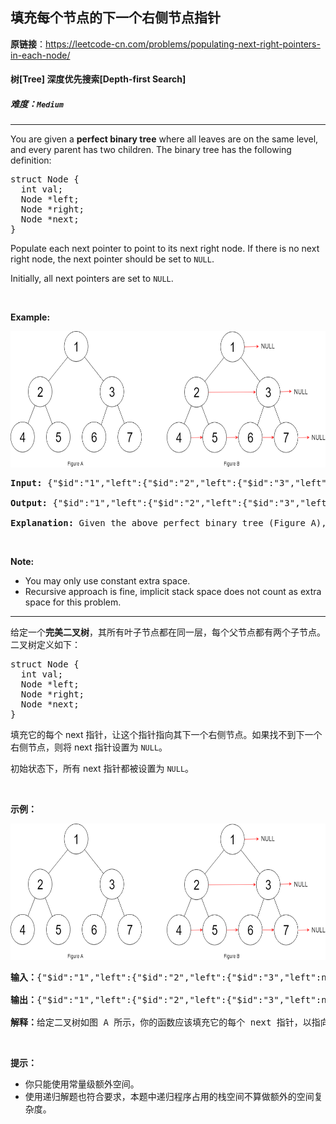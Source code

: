 ## 填充每个节点的下一个右侧节点指针

**原链接**：<https://leetcode-cn.com/problems/populating-next-right-pointers-in-each-node/>

#### 树[Tree]    深度优先搜索[Depth-first Search]    

##### 难度：**`Medium`**

----- 
<p>You are given a <strong>perfect binary tree</strong>&nbsp;where&nbsp;all leaves are on the same level, and every parent has two children. The binary tree has the following definition:</p>

<pre>
struct Node {
  int val;
  Node *left;
  Node *right;
  Node *next;
}
</pre>

<p>Populate each next pointer to point to its next right node. If there is no next right node, the next pointer should be set to <code>NULL</code>.</p>

<p>Initially, all next pointers are set to <code>NULL</code>.</p>

<p>&nbsp;</p>

<p><strong>Example:</strong></p>

<p><img alt="" src="../../static/2019/02/14/116_sample.png" style="width: 640px; height: 218px;" /></p>

<pre>
<strong>Input: </strong><span>{&quot;$id&quot;:&quot;1&quot;,&quot;left&quot;:{&quot;$id&quot;:&quot;2&quot;,&quot;left&quot;:{&quot;$id&quot;:&quot;3&quot;,&quot;left&quot;:null,&quot;next&quot;:null,&quot;right&quot;:null,&quot;val&quot;:4},&quot;next&quot;:null,&quot;right&quot;:{&quot;$id&quot;:&quot;4&quot;,&quot;left&quot;:null,&quot;next&quot;:null,&quot;right&quot;:null,&quot;val&quot;:5},&quot;val&quot;:2},&quot;next&quot;:null,&quot;right&quot;:{&quot;$id&quot;:&quot;5&quot;,&quot;left&quot;:{&quot;$id&quot;:&quot;6&quot;,&quot;left&quot;:null,&quot;next&quot;:null,&quot;right&quot;:null,&quot;val&quot;:6},&quot;next&quot;:null,&quot;right&quot;:{&quot;$id&quot;:&quot;7&quot;,&quot;left&quot;:null,&quot;next&quot;:null,&quot;right&quot;:null,&quot;val&quot;:7},&quot;val&quot;:3},&quot;val&quot;:1}</span>

<strong>Output: </strong><span>{&quot;$id&quot;:&quot;1&quot;,&quot;left&quot;:{&quot;$id&quot;:&quot;2&quot;,&quot;left&quot;:{&quot;$id&quot;:&quot;3&quot;,&quot;left&quot;:null,&quot;next&quot;:{&quot;$id&quot;:&quot;4&quot;,&quot;left&quot;:null,&quot;next&quot;:{&quot;$id&quot;:&quot;5&quot;,&quot;left&quot;:null,&quot;next&quot;:{&quot;$id&quot;:&quot;6&quot;,&quot;left&quot;:null,&quot;next&quot;:null,&quot;right&quot;:null,&quot;val&quot;:7},&quot;right&quot;:null,&quot;val&quot;:6},&quot;right&quot;:null,&quot;val&quot;:5},&quot;right&quot;:null,&quot;val&quot;:4},&quot;next&quot;:{&quot;$id&quot;:&quot;7&quot;,&quot;left&quot;:{&quot;$ref&quot;:&quot;5&quot;},&quot;next&quot;:null,&quot;right&quot;:{&quot;$ref&quot;:&quot;6&quot;},&quot;val&quot;:3},&quot;right&quot;:{&quot;$ref&quot;:&quot;4&quot;},&quot;val&quot;:2},&quot;next&quot;:null,&quot;right&quot;:{&quot;$ref&quot;:&quot;7&quot;},&quot;val&quot;:1}</span>

<strong>Explanation: </strong>Given the above perfect binary tree (Figure A), your function should populate each next pointer to point to its next right node, just like in Figure B.
</pre>

<p>&nbsp;</p>

<p><strong>Note:</strong></p>

<ul>
	<li>You may only use constant extra space.</li>
	<li>Recursive approach is fine, implicit stack space does not count as extra space for this problem.</li>
</ul>


----- 
<p>给定一个<strong>完美二叉树</strong>，其所有叶子节点都在同一层，每个父节点都有两个子节点。二叉树定义如下：</p>

<pre>struct Node {
  int val;
  Node *left;
  Node *right;
  Node *next;
}</pre>

<p>填充它的每个 next 指针，让这个指针指向其下一个右侧节点。如果找不到下一个右侧节点，则将 next 指针设置为 <code>NULL</code>。</p>

<p>初始状态下，所有&nbsp;next 指针都被设置为 <code>NULL</code>。</p>

<p>&nbsp;</p>

<p><strong>示例：</strong></p>

<p><img alt="" src="../../static/2019/02/15/116_sample.png" style="height: 218px; width: 640px;"></p>

<pre><strong>输入：</strong>{&quot;$id&quot;:&quot;1&quot;,&quot;left&quot;:{&quot;$id&quot;:&quot;2&quot;,&quot;left&quot;:{&quot;$id&quot;:&quot;3&quot;,&quot;left&quot;:null,&quot;next&quot;:null,&quot;right&quot;:null,&quot;val&quot;:4},&quot;next&quot;:null,&quot;right&quot;:{&quot;$id&quot;:&quot;4&quot;,&quot;left&quot;:null,&quot;next&quot;:null,&quot;right&quot;:null,&quot;val&quot;:5},&quot;val&quot;:2},&quot;next&quot;:null,&quot;right&quot;:{&quot;$id&quot;:&quot;5&quot;,&quot;left&quot;:{&quot;$id&quot;:&quot;6&quot;,&quot;left&quot;:null,&quot;next&quot;:null,&quot;right&quot;:null,&quot;val&quot;:6},&quot;next&quot;:null,&quot;right&quot;:{&quot;$id&quot;:&quot;7&quot;,&quot;left&quot;:null,&quot;next&quot;:null,&quot;right&quot;:null,&quot;val&quot;:7},&quot;val&quot;:3},&quot;val&quot;:1}

<strong>输出：</strong>{&quot;$id&quot;:&quot;1&quot;,&quot;left&quot;:{&quot;$id&quot;:&quot;2&quot;,&quot;left&quot;:{&quot;$id&quot;:&quot;3&quot;,&quot;left&quot;:null,&quot;next&quot;:{&quot;$id&quot;:&quot;4&quot;,&quot;left&quot;:null,&quot;next&quot;:{&quot;$id&quot;:&quot;5&quot;,&quot;left&quot;:null,&quot;next&quot;:{&quot;$id&quot;:&quot;6&quot;,&quot;left&quot;:null,&quot;next&quot;:null,&quot;right&quot;:null,&quot;val&quot;:7},&quot;right&quot;:null,&quot;val&quot;:6},&quot;right&quot;:null,&quot;val&quot;:5},&quot;right&quot;:null,&quot;val&quot;:4},&quot;next&quot;:{&quot;$id&quot;:&quot;7&quot;,&quot;left&quot;:{&quot;$ref&quot;:&quot;5&quot;},&quot;next&quot;:null,&quot;right&quot;:{&quot;$ref&quot;:&quot;6&quot;},&quot;val&quot;:3},&quot;right&quot;:{&quot;$ref&quot;:&quot;4&quot;},&quot;val&quot;:2},&quot;next&quot;:null,&quot;right&quot;:{&quot;$ref&quot;:&quot;7&quot;},&quot;val&quot;:1}

<strong>解释：</strong>给定二叉树如图 A 所示，你的函数应该填充它的每个 next 指针，以指向其下一个右侧节点，如图 B 所示。
</pre>

<p>&nbsp;</p>

<p><strong>提示：</strong></p>

<ul>
	<li>你只能使用常量级额外空间。</li>
	<li>使用递归解题也符合要求，本题中递归程序占用的栈空间不算做额外的空间复杂度。</li>
</ul>
